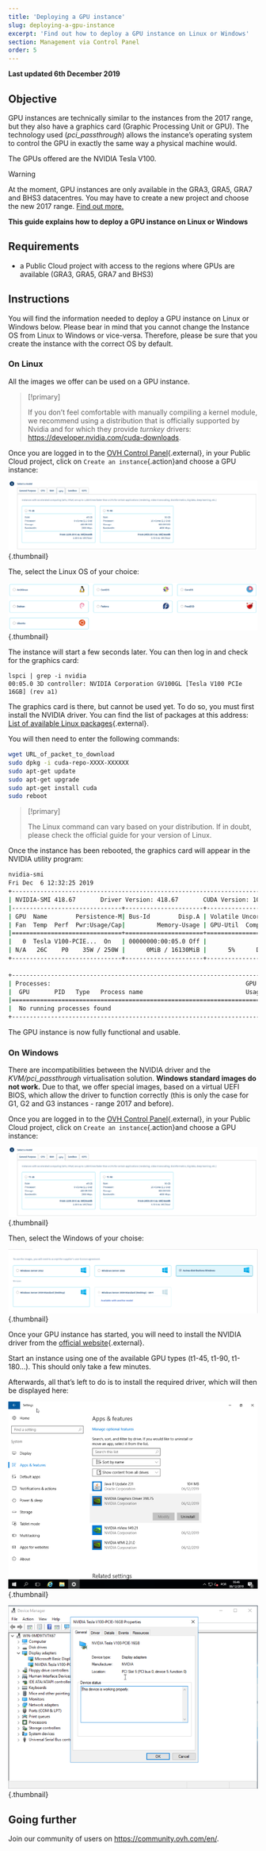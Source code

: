 ```yaml
---
title: 'Deploying a GPU instance'
slug: deploying-a-gpu-instance
excerpt: 'Find out how to deploy a GPU instance on Linux or Windows'
section: Management via Control Panel
order: 5
---
```


**Last updated 6th December 2019**

## Objective

GPU instances are technically similar to the instances from the 2017 range, but they also have a graphics card (Graphic Processing Unit or GPU). The technology used (*pci_passthrough*) allows the instance’s operating system to control the GPU in exactly the same way a physical machine would.

The GPUs offered are the NVIDIA Tesla V100. 

> [!warning]
>
> At the moment, GPU instances are only available in the GRA3, GRA5, GRA7 and BHS3 datacentres. You may have to create a new project and choose the new 2017 range. [Find out more.](https://docs.ovh.com/gb/en/public-cloud/faq-how-to-understand-the-new-flavor-naming-rules-for-the-2017-range/)
> 

**This guide explains how to deploy a GPU instance on Linux or Windows**

## Requirements

- a Public Cloud project with access to the regions where GPUs are available (GRA3, GRA5, GRA7 and BHS3)

## Instructions

You will find the information needed to deploy a GPU instance on Linux or Windows below.
Please bear in mind that you cannot change the Instance OS from Linux to Windows or vice-versa. Therefore, please be sure that you create the instance with the correct OS by default.


### On Linux

All the images we offer can be used on a GPU instance.

> [!primary]
>
> If you don’t feel comfortable with manually compiling a kernel module, we recommend using a distribution that is officially supported by Nvidia and for which they provide *turnkey* drivers: <https://developer.nvidia.com/cuda-downloads>.
> 

Once you are logged in to the [OVH Control Panel](https://www.ovh.com/auth/?action=gotomanager){.external}, in your Public Cloud project, click on `Create an instance`{.action}and choose a GPU instance:

![public-cloud](images/gpu.png){.thumbnail}

The, select the Linux OS of your choice:

![public-cloud](images/linuxchoice.png){.thumbnail}

The instance will start a few seconds later. You can then log in and check for the graphics card: 

```ssh
lspci | grep -i nvidia
00:05.0 3D controller: NVIDIA Corporation GV100GL [Tesla V100 PCIe 16GB] (rev a1)
```

The graphics card is there, but cannot be used yet. To do so, you must first install the NVIDIA driver. You can find the list of packages at this address: [List of available Linux packages](http://developer.download.nvidia.com/compute/cuda/repos/){.external}.

You will then need to enter the following commands:

```sh
wget URL_of_packet_to_download
sudo dpkg -i cuda-repo-XXXX-XXXXXX
sudo apt-get update
sudo apt-get upgrade
sudo apt-get install cuda
sudo reboot
```

> [!primary]
>
> The Linux command can vary based on your distribution. If in doubt, please check the official guide for your version of Linux.
> 


Once the instance has been rebooted, the graphics card will appear in the NVIDIA utility program:

```sh
nvidia-smi
Fri Dec  6 12:32:25 2019       
+-----------------------------------------------------------------------------+
| NVIDIA-SMI 418.67       Driver Version: 418.67       CUDA Version: 10.1     |
|-------------------------------+----------------------+----------------------+
| GPU  Name        Persistence-M| Bus-Id        Disp.A | Volatile Uncorr. ECC |
| Fan  Temp  Perf  Pwr:Usage/Cap|         Memory-Usage | GPU-Util  Compute M. |
|===============================+======================+======================|
|   0  Tesla V100-PCIE...  On   | 00000000:00:05.0 Off |                    0 |
| N/A   26C    P0    35W / 250W |      0MiB / 16130MiB |      5%      Default |
+-------------------------------+----------------------+----------------------+
                                                                               
+-----------------------------------------------------------------------------+
| Processes:                                                       GPU Memory |
|  GPU       PID   Type   Process name                             Usage      |
|=============================================================================|
|  No running processes found                                                 |
+-----------------------------------------------------------------------------+
```

The GPU instance is now fully functional and usable.


### On Windows

There are incompatibilities between the NVIDIA driver and the *KVM/pci_passthrough* virtualisation solution. **Windows standard images do not work.**
Due to that, we offer special images, based on a virtual UEFI BIOS, which allow the driver to function correctly (this is only the case for G1, G2 and G3 instances - range 2017 and before).

Once you are logged in to the [OVH Control Panel](https://www.ovh.com/auth/?action=gotomanager){.external}, in your Public Cloud project, click on `Create an instance`{.action}and choose a GPU instance:

![public-cloud](images/gpu.png){.thumbnail}

Then, select the Windows of your choise: 

![public-cloud](images/oschoice.png){.thumbnail}

Once your GPU instance has started, you will need to install the NVIDIA driver from the [official website](https://www.nvidia.com/Download/index.aspx){.external}.

Start an instance using one of the available GPU types (t1-45, t1-90, t1-180...). This should only take a few minutes.

Afterwards, all that’s left to do is to install the required driver, which will then be displayed here:

![public-cloud](images/driverson.png){.thumbnail}

![public-cloud](images/devicemanager.png){.thumbnail}


## Going further

Join our community of users on <https://community.ovh.com/en/>.
